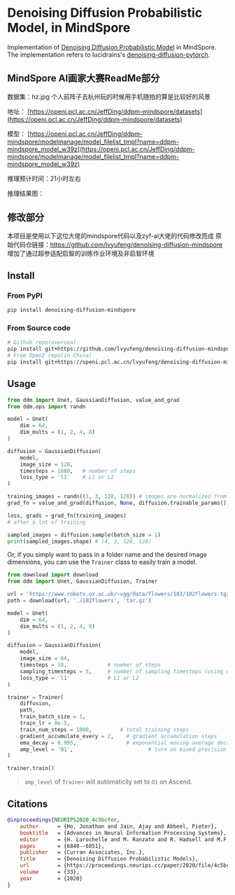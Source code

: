 # Denoising Diffusion Probabilistic Model, in MindSpore


Implementation of [Denoising Diffusion Probabilistic Model](https://arxiv.org/abs/2006.11239) in MindSpore. The implementation refers to lucidrains's [denoising-diffusion-pytorch](https://github.com/lucidrains/denoising-diffusion-pytorch).

## MindSpore AI画家大赛ReadMe部分

数据集：hz.jpg 个人前阵子去杭州玩的时候用手机随拍的算是比较好的风景 

地址：
[https://openi.pcl.ac.cn/JeffDing/ddpm-mindspore/datasets](https://openi.pcl.ac.cn/JeffDing/ddpm-mindspore/datasets)

模型：
[https://openi.pcl.ac.cn/JeffDing/ddpm-mindspore/modelmanage/model_filelist_tmpl?name=ddpm-mindspore_model_w39z](https://openi.pcl.ac.cn/JeffDing/ddpm-mindspore/modelmanage/model_filelist_tmpl?name=ddpm-mindspore_model_w39z)

推理预计时间：21小时左右

推理结果图：

## 修改部分
本项目是使用以下这位大佬的mindspore代码以及zyf-ai大佬的代码修改而成
原始代码仓链接：https://github.com/lvyufeng/denoising-diffusion-mindspore
增加了通过超参适配启智的训练作业环境及非启智环境


## Install


### From PyPI

```bash
pip install denoising-diffusion-mindspore
```

### From Source code

```bash
# Github repo(oversea)
pip install git+https://github.com/lvyufeng/denoising-diffusion-mindspore
# From OpenI repo(in China)
pip install git+https://openi.pcl.ac.cn/lvyufeng/denoising-diffusion-mindspore
```

## Usage

```python
from ddm import Unet, GaussianDiffusion, value_and_grad
from ddm.ops import randn

model = Unet(
    dim = 64,
    dim_mults = (1, 2, 4, 8)
)

diffusion = GaussianDiffusion(
    model,
    image_size = 128,
    timesteps = 1000,   # number of steps
    loss_type = 'l1'    # L1 or L2
)

training_images = randn((1, 3, 128, 128)) # images are normalized from 0 to 1
grad_fn = value_and_grad(diffusion, None, diffusion.trainable_params())

loss, grads = grad_fn(training_images)
# after a lot of training

sampled_images = diffusion.sample(batch_size = 1)
print(sampled_images.shape) # (4, 3, 128, 128)
```

Or, if you simply want to pass in a folder name and the desired image dimensions, you can use the `Trainer` class to easily train a model.

```python
from download import download
from ddm import Unet, GaussianDiffusion, Trainer

url = 'https://www.robots.ox.ac.uk/~vgg/data/flowers/102/102flowers.tgz'
path = download(url, './102flowers', 'tar.gz')

model = Unet(
    dim = 64,
    dim_mults = (1, 2, 4, 8)
)

diffusion = GaussianDiffusion(
    model,
    image_size = 64,
    timesteps = 10,             # number of steps
    sampling_timesteps = 5,     # number of sampling timesteps (using ddim for faster inference [see citation for ddim paper])
    loss_type = 'l1'            # L1 or L2
)

trainer = Trainer(
    diffusion,
    path,
    train_batch_size = 1,
    train_lr = 8e-5,
    train_num_steps = 1000,         # total training steps
    gradient_accumulate_every = 2,    # gradient accumulation steps
    ema_decay = 0.995,                # exponential moving average decay
    amp_level = 'O1',                        # turn on mixed precision
)

trainer.train()
```

> `amp_level` of `Trainer` will automaticlly set to `O1` on Ascend.

<!-- 

Samples and model checkpoints will be logged to `./results` periodically

## Multi-GPU Training

The `Trainer` class is now equipped with <a href="https://huggingface.co/docs/accelerate/accelerator">🤗 Accelerator</a>. You can easily do multi-gpu training in two steps using their `accelerate` CLI

At the project root directory, where the training script is, run

```python
$ accelerate config
```

Then, in the same directory

```python
$ accelerate launch train.py
```

## Miscellaneous

### 1D Sequence

By popular request, a 1D Unet + Gaussian Diffusion implementation. You will have to do the training code yourself

```python
import torch
from denoising_diffusion_pytorch import Unet1D, GaussianDiffusion1D

model = Unet1D(
    dim = 64,
    dim_mults = (1, 2, 4, 8),
    channels = 32
)

diffusion = GaussianDiffusion1D(
    model,
    seq_length = 128,
    timesteps = 1000,
    objective = 'pred_v'
)

training_seq = torch.randn(8, 32, 128) # features are normalized from 0 to 1
loss = diffusion(training_seq)
loss.backward()

# after a lot of training

sampled_seq = diffusion.sample(batch_size = 4)
sampled_seq.shape # (4, 32, 128)
``` -->

## Citations

```bibtex
@inproceedings{NEURIPS2020_4c5bcfec,
    author      = {Ho, Jonathan and Jain, Ajay and Abbeel, Pieter},
    booktitle   = {Advances in Neural Information Processing Systems},
    editor      = {H. Larochelle and M. Ranzato and R. Hadsell and M.F. Balcan and H. Lin},
    pages       = {6840--6851},
    publisher   = {Curran Associates, Inc.},
    title       = {Denoising Diffusion Probabilistic Models},
    url         = {https://proceedings.neurips.cc/paper/2020/file/4c5bcfec8584af0d967f1ab10179ca4b-Paper.pdf},
    volume      = {33},
    year        = {2020}
}
```
<!-- 
```bibtex
@InProceedings{pmlr-v139-nichol21a,
    title       = {Improved Denoising Diffusion Probabilistic Models},
    author      = {Nichol, Alexander Quinn and Dhariwal, Prafulla},
    booktitle   = {Proceedings of the 38th International Conference on Machine Learning},
    pages       = {8162--8171},
    year        = {2021},
    editor      = {Meila, Marina and Zhang, Tong},
    volume      = {139},
    series      = {Proceedings of Machine Learning Research},
    month       = {18--24 Jul},
    publisher   = {PMLR},
    pdf         = {http://proceedings.mlr.press/v139/nichol21a/nichol21a.pdf},
    url         = {https://proceedings.mlr.press/v139/nichol21a.html},
}
```

```bibtex
@inproceedings{kingma2021on,
    title       = {On Density Estimation with Diffusion Models},
    author      = {Diederik P Kingma and Tim Salimans and Ben Poole and Jonathan Ho},
    booktitle   = {Advances in Neural Information Processing Systems},
    editor      = {A. Beygelzimer and Y. Dauphin and P. Liang and J. Wortman Vaughan},
    year        = {2021},
    url         = {https://openreview.net/forum?id=2LdBqxc1Yv}
}
```

```bibtex
@article{Choi2022PerceptionPT,
    title   = {Perception Prioritized Training of Diffusion Models},
    author  = {Jooyoung Choi and Jungbeom Lee and Chaehun Shin and Sungwon Kim and Hyunwoo J. Kim and Sung-Hoon Yoon},
    journal = {ArXiv},
    year    = {2022},
    volume  = {abs/2204.00227}
}
```

```bibtex
@article{Karras2022ElucidatingTD,
    title   = {Elucidating the Design Space of Diffusion-Based Generative Models},
    author  = {Tero Karras and Miika Aittala and Timo Aila and Samuli Laine},
    journal = {ArXiv},
    year    = {2022},
    volume  = {abs/2206.00364}
}
```

```bibtex
@article{Song2021DenoisingDI,
    title   = {Denoising Diffusion Implicit Models},
    author  = {Jiaming Song and Chenlin Meng and Stefano Ermon},
    journal = {ArXiv},
    year    = {2021},
    volume  = {abs/2010.02502}
}
```

```bibtex
@misc{chen2022analog,
    title   = {Analog Bits: Generating Discrete Data using Diffusion Models with Self-Conditioning},
    author  = {Ting Chen and Ruixiang Zhang and Geoffrey Hinton},
    year    = {2022},
    eprint  = {2208.04202},
    archivePrefix = {arXiv},
    primaryClass = {cs.CV}
}
```

```bibtex
@article{Qiao2019WeightS,
    title   = {Weight Standardization},
    author  = {Siyuan Qiao and Huiyu Wang and Chenxi Liu and Wei Shen and Alan Loddon Yuille},
    journal = {ArXiv},
    year    = {2019},
    volume  = {abs/1903.10520}
}
```

```bibtex
@article{Salimans2022ProgressiveDF,
    title   = {Progressive Distillation for Fast Sampling of Diffusion Models},
    author  = {Tim Salimans and Jonathan Ho},
    journal = {ArXiv},
    year    = {2022},
    volume  = {abs/2202.00512}
}
```

```bibtex
@article{Ho2022ClassifierFreeDG,
    title   = {Classifier-Free Diffusion Guidance},
    author  = {Jonathan Ho},
    journal = {ArXiv},
    year    = {2022},
    volume  = {abs/2207.12598}
}
``` -->